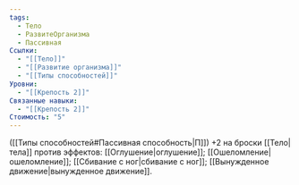 ```yaml
---
tags:
  - Тело
  - РазвитеОрганизма
  - Пассивная
Ссылки:
  - "[[Тело]]"
  - "[[Развитие организма]]"
  - "[[Типы способностей]]"
Уровни:
  - "[[Крепость 2]]"
Связанные навыки:
  - "[[Крепость 2]]"
Стоимость: "5"
---
```

([[Типы способностей#Пассивная способность|П]]) +2 на броски [[Тело|тела]] против эффектов: [[Оглушение|оглушение]]; [[Ошеломление|ошеломление]]; [[Сбивание с ног|сбивание с ног]]; [[Вынужденное движение|вынужденное движение]].